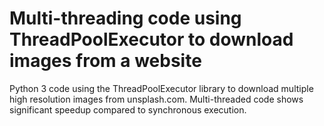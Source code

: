 # Multi-threading code using ThreadPoolExecutor to download images from a website
<p>
Python 3 code using the ThreadPoolExecutor library to download multiple high resolution images from unsplash.com.
Multi-threaded code shows significant speedup compared to synchronous execution.
</p>
